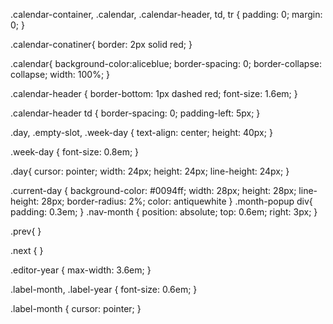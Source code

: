 .calendar-container,
.calendar,
.calendar-header,
td,
tr {
    padding: 0;
    margin: 0; 
}

.calendar-conatiner{
    border: 2px solid red;
}

.calendar{
    background-color:aliceblue;
    border-spacing: 0;
    border-collapse: collapse;
    width: 100%;
}

.calendar-header {
    border-bottom: 1px dashed red;
    font-size: 1.6em;
}

.calendar-header td {
    border-spacing: 0;
    padding-left: 5px;
}

.day,
.empty-slot,
.week-day {
    text-align: center;
    height: 40px;
}

.week-day {
    font-size: 0.8em;
}

.day{
    cursor: pointer;
    width: 24px;
    height: 24px;
    line-height: 24px;
}

.current-day {
    background-color: #0094ff;
    width: 28px;
    height: 28px;
    line-height: 28px;
    border-radius: 2%;
    color: antiquewhite
}
.month-popup div{
    padding: 0.3em;
}
.nav-month {
    position: absolute;
    top: 0.6em;
    right: 3px;
}

.prev{
}

.next {
}

.editor-year {
    max-width: 3.6em;
}

.label-month,
.label-year {
    font-size: 0.6em;
}

.label-month {
    cursor: pointer;
}
